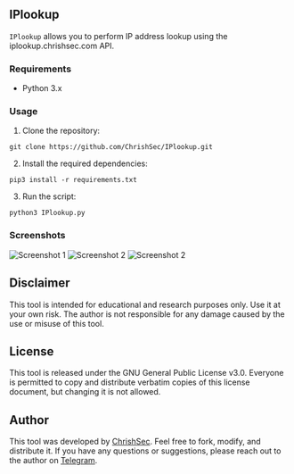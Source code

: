 ## IPlookup

`IPlookup` allows you to perform IP address lookup using the iplookup.chrishsec.com API.

### Requirements
- Python 3.x

### Usage

1. Clone the repository:

```git clone https://github.com/ChrishSec/IPlookup.git```

2. Install the required dependencies:

```pip3 install -r requirements.txt```

3. Run the script:

```python3 IPlookup.py```

### Screenshots

![Screenshot 1](screenshots/screenshot_1.png)
![Screenshot 2](screenshots/screenshot_2.png)
![Screenshot 2](screenshots/screenshot_3.png)

## Disclaimer

This tool is intended for educational and research purposes only. Use it at your own risk. The author is not responsible for any damage caused by the use or misuse of this tool.

## License

This tool is released under the GNU General Public License v3.0. Everyone is permitted to copy and distribute verbatim copies of this license document, but changing it is not allowed.

## Author

This tool was developed by [ChrishSec](https://github.com/ChrishSec). Feel free to fork, modify, and distribute it. If you have any questions or suggestions, please reach out to the author on [Telegram](https://t.me/ChrishSec).

